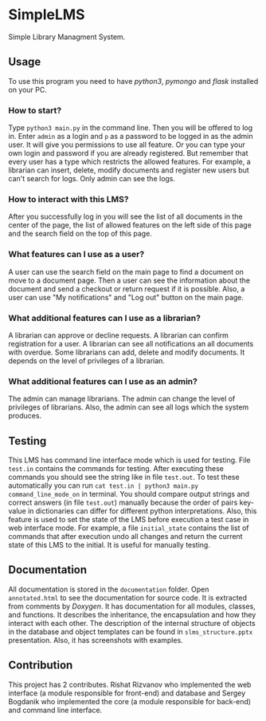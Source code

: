 # SimpleLMS
Simple Library Managment System. 

## Usage
To use this program you need to have *python3*, *pymongo* and *flask* installed on your PC.
### How to start?
Type ```python3 main.py``` in the command line. Then you will be offered to log in. Enter ```admin``` as a login and ```p``` as a password to be logged in as the admin user. It will give you permissions to use all feature. Or you can type your own login and password if you are already registered. But remember that every user has a type which restricts the allowed features. For example, a librarian can insert, delete, modify documents and register new users but can't search for logs. Only admin can see the logs.
### How to interact with this LMS?
After you successfully log in you will see the list of all documents in the center of the page, the list of allowed features on the left side of this page and the search field on the top of this page.

### What features can I use as a user?
A user can use the search field on the main page to find a document on move to a document page. Then a user can see the information about the document and send a checkout or return request if it is possible. Also, a user can use "My notifications" and "Log out" button on the main page.
### What additional features can I use as a librarian?
A librarian can approve or decline requests. A librarian can confirm registration for a user. A librarian can see all notifications an all documents with overdue. Some librarians can add, delete and modify documents. It depends on the level of privileges of a librarian.
### What additional features can I use as an admin?
The admin can manage librarians. The admin can change the level of privileges of librarians. Also, the admin can see all logs which the system produces.

## Testing
This LMS has command line interface mode which is used for testing. File ```test.in``` contains the commands for testing. After executing these commands you should see the string like in file ```test.out```. To test these automatically you can run ```cat test.in | python3 main.py command_line_mode_on``` in terminal. You should compare output strings and correct answers (in file ```test.out```) manually because the order of pairs key-value in dictionaries can differ for different python interpretations.
Also, this feature is used to set the state of the LMS before execution a test case in web interface mode. For example, a file ```initial_state``` contains the list of commands that after execution undo all changes and return the current state of this LMS to the initial. It is useful for manually testing.

## Documentation
All documentation is stored in the ```documentation``` folder. Open ```annotated.html``` to see the documentation for source code. It is extracted from comments by *Doxygen*. It has documentation for all modules, classes, and functions. It describes the inheritance, the encapsulation and how they interact with each other.
The description of the internal structure of objects in the database and object templates can be found in ```slms_structure.pptx``` presentation. Also, it has screenshots with examples.

## Contribution 
This project has 2 contributes. Rishat Rizvanov who implemented the web interface (a module responsible for front-end) and database and Sergey Bogdanik who implemented the core (a module responsible for back-end) and command line interface.


